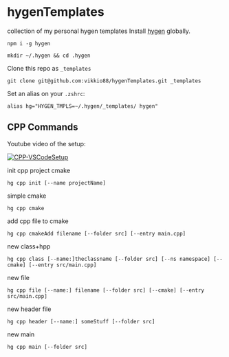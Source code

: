 # hygenTemplates
collection of my personal hygen templates
Install [hygen](https://www.hygen.io/) globally.
```
npm i -g hygen
```

```
mkdir ~/.hygen && cd .hygen
```

Clone this repo as `_templates`
```
git clone git@github.com:vikkio88/hygenTemplates.git _templates
```

Set an alias on your `.zshrc`:
```
alias hg="HYGEN_TMPLS=~/.hygen/_templates/ hygen"
```

## CPP Commands
Youtube video of the setup:

[![CPP-VSCodeSetup](https://img.youtube.com/vi/MsJmAMvNYwI/0.jpg)](https://www.youtube.com/watch?v=MsJmAMvNYwI)


init cpp project cmake
```
hg cpp init [--name projectName]
```

simple cmake
```
hg cpp cmake
```

add cpp file to cmake
```
hg cpp cmakeAdd filename [--folder src] [--entry main.cpp]
```

new class+hpp
```
hg cpp class [--name:]theclassname [--folder src] [--ns namespace] [--cmake] [--entry src/main.cpp]
```

new file
```
hg cpp file [--name:] filename [--folder src] [--cmake] [--entry src/main.cpp]
```

new header file
```
hg cpp header [--name:] someStuff [--folder src]
```

new main
```
hg cpp main [--folder src]
```
